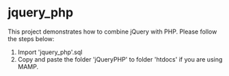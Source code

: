 # jquery_php
This project demonstrates how to combine jQuery with PHP.
Please follow the steps below:

1. Import 'jquery_php'.sql
2. Copy and paste the folder 'jQueryPHP' to folder 'htdocs' if you are using MAMP.
